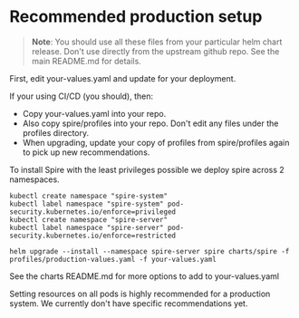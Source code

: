 # Recommended production setup

> **Note**: You should use all these files from your particular helm chart release. Don't use directly from the upstream
github repo. See the main README.md for details.

First, edit your-values.yaml and update for your deployment.

If your using CI/CD (you should), then:
 * Copy your-values.yaml into your repo.
 * Also copy spire/profiles into your repo. Don't edit any files under the profiles directory.
 * When upgrading, update your copy of profiles from spire/profiles again to pick up new recommendations.

To install Spire with the least privileges possible we deploy spire across 2 namespaces.

```shell
kubectl create namespace "spire-system"
kubectl label namespace "spire-system" pod-security.kubernetes.io/enforce=privileged
kubectl create namespace "spire-server"
kubectl label namespace "spire-server" pod-security.kubernetes.io/enforce=restricted

helm upgrade --install --namespace spire-server spire charts/spire -f profiles/production-values.yaml -f your-values.yaml
```

See the charts README.md for more options to add to your-values.yaml

Setting resources on all pods is highly recommended for a production system. We currently don't have specific recommendations yet.
